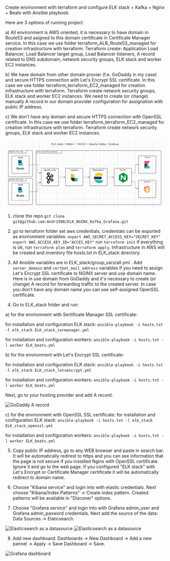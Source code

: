 Create environment with terraform and configure ELK stack + Kafka + Nginx + Beats with Ansible playbook.

Here are 3 options of running project:

a) All environment is AWS oriented, it is necessary to have domain in Route53 and asigned to this domain certificate in Certificate Manager service. In this case we use folder terraform_ALB_Route53_managed for creation infrastructure with terraform. Terraform create: Application Load Balancer, Load Balancer target group, Load Balancer listeners, A record related to DNS subdomain, network security groups, ELK stack and worker EC2 instances.

b) We have domain from other domain provier (f.e. GoDaddy in my case) and secure HTTPS connection with Let's Encrypt SSL certificate. In this case we use folder terraform_terraform_EC2_managed for creation infrastructure with terraform. Terraform create network security groups, ELK stack and worker EC2 instances. We need to create (or change) manually A record in our domain provider configuration for assignation with public IP address.

c) We don't have any domain and secure HTTPS connection with OpenSSL certificate. In this case we use folder terraform_terraform_EC2_managed for creation infrastructure with terraform. Terraform create network security groups, ELK stack and worker EC2 instances.

![ELK Stack + Beats + Kafka + NGINX + Grafana](ELK_stack_diagram.png)

1.  clone the repo
```git clone git@github.com:Andr1500/ELK_NGINX_Kafka_Grafana.git```

2.  go to terraform folder
set aws credentials, credentials can be exported as environment variables:
```export AWS_SECRET_ACCESS_KEY="SECRET_KEY"```
```export AWS_ACCESS_KEY_ID="ACCES_KEY"```
run ```terraform init```
if everything is ok, run ```terraform plan``` and ```terraform apply```. Infrastructure in AWS will be created and inventory file hosts.txt in ELK_stack directory.

3. All Ansible variables are in ELK_stack/group_vars/all.yml . Add ```server_domain``` and ```certbot_mail_address``` variables if you need to assign Let's Encrypt SSL certificate to NGINX server and use domain name. Here is in use domain from GoDaddy and it's necessary to create (or change) A record for forwarding traffic to the created server. In case you don't have any domain name you can use self-assigned OpenSSL certificate.

4. Go to ELK_stack folder and run:

a) for the enviromnent with Sertificate Manager SSL certificate:

for installation and configuration ELK stack:
``` ansible-playbook -i hosts.txt -l elk_stack ELK_stack_cermanager.yml ```

for installation and configuration workers:
``` ansible-playbook -i hosts.txt -l worker ELK_beats.yml ```

b) for the environment with Let's Encrypt SSL certificate:

for installation and configuration ELK stack:
```ansible-playbook -i hosts.txt -l elk_stack ELK_stack_letsencrypt.yml```

for installation and configuration workers:
```ansible-playbook -i hosts.txt -l worker ELK_beats.yml```

Next, go to your hosting provider and add A record.

![GoDaddy A record](godaddy_arecord.png)

c) for the environment with OpenSSL SSL certificate:
for installation and configuration ELK stack:
```ansible-playbook -i hosts.txt -l elk_stack ELK_stack_openssl.yml```

for installation and configuration workers:
```ansible-playbook -i hosts.txt -l worker ELK_beats.yml```

5. Copy public IP address, go to any WEB browser and paste in search bar. It will be automatically redirest to https and you can see information that the page is not secure if you installed Nginx with OpenSSL certificate. Ignore it and go to the web page. If you configured "ELK stack" with Let's Encrypt or Certificate Manager certificate it will be automatically redirect to domain name.

6. Choose "Kibana service" and login into with elastic credentials. Next choose "Kibana/Index Patterns" -> Create index pattern. Created patterns will be available in "Disconer" options.

7. Choose "Grafana service" and login into with Grafana admin_user and Grafana admin_pasword credentials. Next add the source of the data: Data Sources -> Elaticsearch.

![Elasticsearch as a datasource](grafana_elastic_source1.png)
![Elasticsearch as a datasource](grafana_elastic_source2.png)

8. Add new dashboard: Dashboards -> New Dashboard -> Add a new pannel -> Apply -> Save Dashboard -> Save.

![Grafana dashboard](grafana_dashboard.png)
